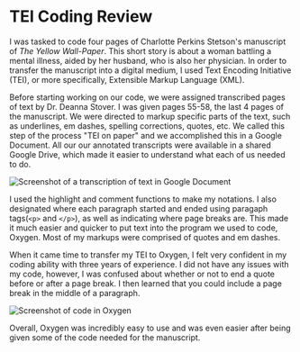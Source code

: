 # TEI Coding Review

I was tasked to code four pages of Charlotte Perkins Stetson's manuscript of _The Yellow Wall-Paper_. This short story is about a woman battling a mental illness, aided by her husband, who is also her physician. In order to transfer the manuscript into a digital medium, I used Text Encoding Initiative (TEI), or more specifically, Extensible Markup Language (XML). 

Before starting working on our code, we were assigned transcribed pages of text by Dr. Deanna Stover. I was given pages 55-58, the last 4 pages of the manuscript. We were directed to markup specific parts of the text, such as underlines, em dashes, spelling corrections, quotes, etc. We called this step of the process "TEI on paper" and we accomplished this in a Google Document. All our our annotated transcripts were available in a shared Google Drive, which made it easier to understand what each of us needed to do.

![Screenshot of a transcription of text in Google Document](https://zXtrada.github.io/Zachary-Estrada/images/screencapture.png)

I used the highlight and comment functions to make my notations. I also designated where each paragraph started and ended using paragaph tags(`<p>` and `</p>`), as well as indicating where page breaks are.  This made it much easier and quicker to put text into the program we used to code, Oxygen. Most of my markups were comprised of quotes and em dashes.

When it came time to transfer my TEI to Oxygen, I felt very confident in my coding ability with three years of experience. I did not have any issues with my code, however, I was confused about whether or not to end a quote before or after a page break. I then learned that you could include a page break in the middle of a paragraph.

![Screenshot of code in Oxygen](https://zXtrada.github.io/Zachary-Estrada/images/XML.png)

Overall, Oxygen was incredibly easy to use and was even easier after being given some of the code needed for the manuscript.
